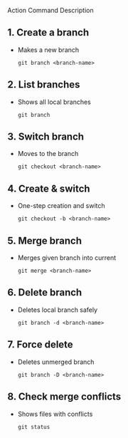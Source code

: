 Action Command Description

## 1. Create a branch

- Makes a new branch
  ```
  git branch <branch-name>
  ```

## 2. List branches

- Shows all local branches
  ```
  git branch
  ```

## 3. Switch branch

- Moves to the branch
  ```
  git checkout <branch-name>
  ```

## 4. Create & switch

- One-step creation and switch
  ```
  git checkout -b <branch-name>
  ```

## 5. Merge branch

- Merges given branch into current
  ```
  git merge <branch-name>
  ```

## 6. Delete branch

- Deletes local branch safely
  ```
  git branch -d <branch-name>
  ```

## 7. Force delete

- Deletes unmerged branch
  ```
  git branch -D <branch-name>
  ```

## 8. Check merge conflicts

- Shows files with conflicts
  ```
  git status
  ```
